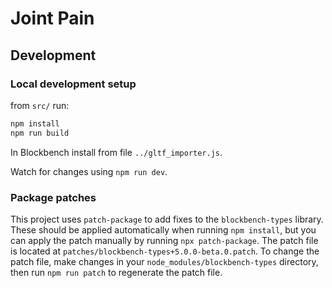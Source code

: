 # Joint Pain

## Development

### Local development setup

from `src/` run:
```sh
npm install
npm run build
```

In Blockbench install from file `../gltf_importer.js`.

Watch for changes using `npm run dev`.

### Package patches

This project uses `patch-package` to add fixes to the `blockbench-types` library.
These should be applied automatically when running `npm install`, but you can apply the patch manually by running `npx patch-package`.
The patch file is located at `patches/blockbench-types+5.0.0-beta.0.patch`.
To change the patch file, make changes in your `node_modules/blockbench-types` directory, then run `npm run patch` to regenerate the patch file.
